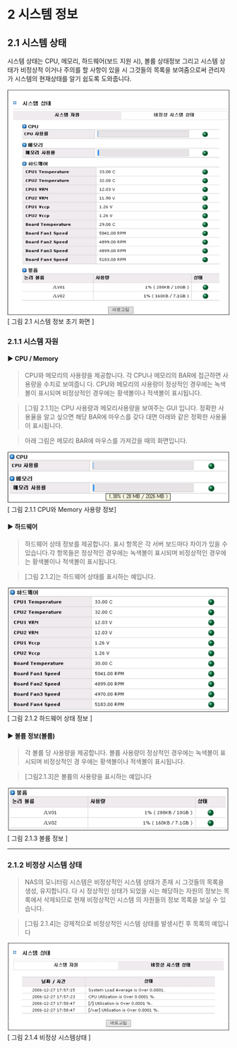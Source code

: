 # 2 시스템 정보

## 2.1  시스템 상태

시스템 상태는 CPU, 메모리, 하드웨어(보드 지원 시), 볼륨 상태정보 그리고 시스템 상태가 비정상적
이거나 주의를 할 사항이 있을 시 그것들의 목록을 보여줌으로써 관리자가 시스템의 현재상태를 알기
쉽도록 도와줍니다.


![status](./images/status.png) <br>
[ 그림 2.1 시스템 정보 초기 화면 ]

### 2.1.1 시스템 자원

#### ▶ CPU / Memory

>CPU와 메모리의 사용량을 제공합니다. 각 CPU나 메모리의 BAR에 접근하면 사용량을 수치로 보여줍니
다. CPU와 메모리의 사용량이 정상적인 경우에는 녹색볼이 표시되며 비정상적인 경우에는 황색볼이나
적색볼이 표시됩니다.

>[그림 2.1.1]는 CPU 사용량과 메모리사용량을 보여주는 GUI 입니다. 정확한 사용율을 알고 싶으면 해당
BAR에 마우스를 갖다 대면 아래와 같은 정확한 사용율이 표시됩니다.


>아래 그림은 메모리 BAR에 마우스를 가져갔을 때의 화면입니다.

![cpu](./images/cpu.png) <br>
[ 그림 2.1.1  CPU와 Memory 사용량 정보]

#### ▶ 하드웨어
> 하드웨어 상태 정보를 제공합니다. 표시 항목은 각 서버 보드마다 차이가 있을 수 있습니다.각 항목들은
정상적인 경우에는 녹색볼이 표시되며 비정상적인 경우에는 황색볼이나 적색볼이 표시됩니다. 

> [그림 2.1.2]는 하드웨어 상태를 표시하는 예입니다.

![HW](./images/HW.png) <br>
[ 그림 2.1.2  하드웨어 상태 정보 ]

#### ▶ 볼륨 정보(볼륨)
> 각 볼륨 당 사용량을 제공합니다. 볼륨 사용량이 정상적인 경우에는 녹색볼이 표시되며 비정상적인 경
우에는 황색볼이나 적색볼이 표시됩니다. 

> [그림2.1.3]은 볼륨의 사용량을 표시하는 예입니다

![volume](./images/volume.png) <br>
[ 그림 2.1.3 볼륨 정보 ]

----

### 2.1.2 비정상 시스템 상태

> NAS의 모니터링 시스템은 비정상적인 시스템 상태가 존재 시 그것들의 목록을 생성, 유지합니다. 다
시 정상적인 상태가 되었을 시는 해당하는 자원의 정보는 목록에서 삭제되므로 현재 비정상적인 시스템
의 자원들의 정보 목록을 보실 수 있습니다.

> [그림 2.1.4]는 강제적으로 비정상적인 시스템 상태를 발생시킨 후 목록의 예입니다

![unnomal](./images/unnomal.png) <br>
[ 그림 2.1.4  비정상 시스템상태 ]